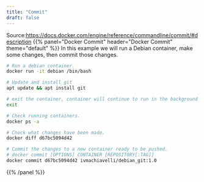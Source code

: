 ```yaml
---
title: "Commit"
draft: false
---
```


Source:https://docs.docker.com/engine/reference/commandline/commit/#description
{{% panel="Docker Commit" header="Docker Commit" theme="default" %}}
In this example we will run a Debian container, make some changes, then commit those changes.
```bash
# Run a debian container.
docker run -it debian /bin/bash
```
```bash
# Update and install git
apt update && apt install git
```

```bash
# exit the container, container will continue to run in the background
exit
```

```bash
# Check running containers.
docker ps -a
```

```bash
# Check what changes have been made.
docker diff d67bc5094d42
```

```bash
# Commit the changes to a new container ready to be pushed.
# docker commit [OPTIONS] CONTAINER [REPOSITORY[:TAG]]
docker commit d67bc5094d42 ivmachiavelli/debian_git:1.0
```
{{% /panel %}}
